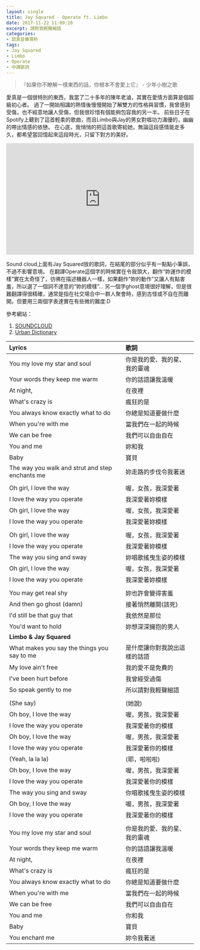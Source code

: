 ```yaml
---
layout: single
title: Jay Squared - Operate ft. Limbo
date: 2017-11-22 11:09:28
excerpt: 請對我輕聲細語
categories:
- 認真音樂賞析
tags:
- Jay Squared
- Limbo
- Operate
- 中譯歌詞
---
```


> 『如果你不瞭解一樣東西的話，你根本不會愛上它』 - 少年小樹之歌

愛真是一個很特別的東西，我當了二十多年的陳年老滷，其實在愛情方面算是個超級初心者。
過了一開始相識的熱情後慢慢開始了解雙方的性格與習慣，我曾感到受傷，也不經意地讓人受傷，但我很珍惜有個能夠包容我的另一半。
前些日子在Spotify上聽到了這首輕柔的歌曲，而且Limbo與Jay的男女對唱功力滿優的，幽幽的帶出情感的依戀。
在心底，我悄悄的把這首歌寄給她，無論這段感情能走多久，都希望當回憶起來這段時光，只留下對方的美好。

<p style="text-align: center;">
<iframe width="100%" height="300" scrolling="no" frameborder="no" src="https://w.soundcloud.com/player/?url=https%3A//api.soundcloud.com/tracks/348607106&amp;color=%2300c2ff&amp;auto_play=false&amp;hide_related=false&amp;show_comments=true&amp;show_user=true&amp;show_reposts=false&amp;show_teaser=true&amp;visual=true"></iframe></p>

Sound cloud上面有Jay Squared放的歌詞，在結尾的部分似乎有一點點小筆誤，不過不影響意境。
在翻譯Operate這個字的時候實在令我頭大，翻作“妳運作的模樣”實在太奇怪了，彷彿在描述機器人一樣，如果翻作“妳的動作”又讓人有點害羞，所以選了一個詞不達意的“妳的模樣”...
另一個字ghost意境很好理解，但是很難翻譯得很精確，通常是指在社交場合中一群人聚會時，感到古怪或不自在而離開。但要用三兩個字表達實在有些微的難度:D

參考網站：
1. [SOUNDCLOUD](https://soundcloud.com/jikanpapa/operate)
2. [Urban Dictionary](https://www.urbandictionary.com/)

|Lyrics|歌詞|
|:-|:-|
|You my love my star and soul|你是我的愛、我的星、我的靈魂|
|Your words they keep me warm|你的話語讓我溫暖|
|At night,|在夜裡|
|What's crazy is|瘋狂的是|
|You always know exactly what to do|你總是知道要做什麼|
|When you're with me|當我們在一起的時候|
|We can be free|我們可以自由自在|
|You and me|妳和我|
|Baby|寶貝|
|The way you walk and strut and step enchants me|妳走路的步伐令我著迷|
|||
|Oh girl, I love the way|喔，女孩，我深愛著|
|I love the way you operate|我深愛著妳模樣|
|Oh girl, I love the way|喔，女孩，我深愛著|
|I love the way you operate|我深愛著妳模樣|
|||
|Oh girl, I love the way|喔，女孩，我深愛著|
|I love the way you operate|我深愛著妳模樣|
|The way you sing and sway|妳唱歌搖曳生姿的模樣|
|Oh girl, I love the way|喔，女孩，我深愛著|
|I love the way you operate|我深愛著妳模樣|
|||
|You may get real shy|妳也許會變得害羞|
|And then go ghost (damn)|接著悄然離開(該死)|
|I'd still be that guy that|我依然是那位|
|You'd want to hold|妳想深深擁抱的男人|
|**Limbo & Jay Squared**||
|What makes you say the things you say to me|是什麼讓你對我說出這樣的話語|
|My love ain't free|我的愛不是免費的|
|I've been hurt before|我曾經受過傷|
|So speak gently to me|所以請對我輕聲細語|
|||
|(She say)|(她說)|
|Oh boy, I love the way|喔，男孩，我深愛著|
|I love the way you operate|我深愛著你的模樣|
|Oh boy, I love the way|喔，男孩，我深愛著|
|I love the way you operate|我深愛著你的模樣|
|(Yeah, la la la)|(耶，啦啦啦)|
|Oh boy, I love the way|喔，男孩，我深愛著|
|I love the way you operate|我深愛著你的模樣|
|The way you sing and sway|你唱歌搖曳生姿的模樣|
|Oh boy, I love the way|喔，男孩，我深愛著|
|I love the way you operate|我深愛著你的模樣|
|||
|You my love my star and soul|你是我的愛、我的星、我的靈魂|
|Your words they keep me warm|你的話語讓我溫暖|
|At night,|在夜裡|
|What's crazy is|瘋狂的是|
|You always know exactly what to do|你總是知道要做什麼|
|When you're with me|當我們在一起的時候|
|We can be free|我們可以自由自在|
|You and me|你和我|
|Baby|寶貝|
|You enchant me|妳令我著迷|
